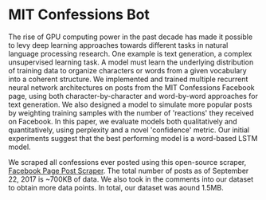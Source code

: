 # MIT Confessions Bot

The rise of GPU computing power in the past decade has made it possible to levy deep learning approaches towards different tasks in natural language processing research. One example is text generation, a complex unsupervised learning task. A model must learn the underlying distribution of training data to organize characters or words from a given vocabulary into a coherent structure.
We implemented and trained multiple recurrent neural network architectures on posts from the MIT Confessions Facebook page, using both character-by-character and word-by-word approaches for text generation. We also designed a model to simulate more popular posts by weighting training samples with the number of 'reactions' they received on Facebook. In this paper, we evaluate models both qualitatively and quantitatively, using perplexity and a novel 'confidence' metric. Our initial experiments suggest that the best performing model is a word-based LSTM model.

We scraped all confessions ever posted using this open-source scraper, <a href="https://github.com/minimaxir/facebook-page-post-scraper">Facebook Page Post Scraper</a>. 
The total number of posts as of September 22, 2017 is ~700KB of data. We also took in the comments into our dataset to obtain more data points. In total, our dataset was aound 1.5MB.
